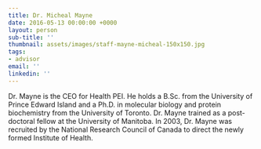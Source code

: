 ```yaml
---
title: Dr. Micheal Mayne
date: 2016-05-13 00:00:00 +0000
layout: person
sub-title: ''
thumbnail: assets/images/staff-mayne-micheal-150x150.jpg
tags:
- advisor
email: ''
linkedin: ''
---
```

Dr. Mayne is the CEO for Health PEI. He holds a B.Sc. from the University of Prince Edward Island and a Ph.D. in molecular biology and protein biochemistry from the University of Toronto. Dr. Mayne trained as a post-doctoral fellow at the University of Manitoba. In 2003, Dr. Mayne was recruited by the National Research Council of Canada to direct the newly formed Institute of Health.